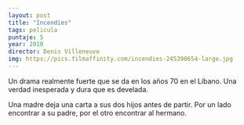 ```yaml
---
layout: post
title: "Incendies"
tags: pelicula
puntaje: 5
year: 2010
director: Denis Villeneuve
img: https://pics.filmaffinity.com/incendies-245390654-large.jpg
---
```


Un drama realmente fuerte que se da en los años 70 en el Líbano. Una verdad inesperada y dura que es develada.

Una madre deja una carta a sus dos hijos antes de partir. Por un lado encontrar a su padre, por el otro encontrar al hermano. 

